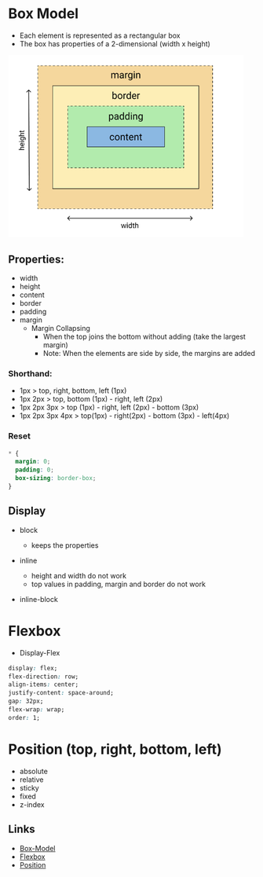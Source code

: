 # Box Model

- Each element is represented as a rectangular box
- The box has properties of a 2-dimensional (width x height)

<img src="./images/box-model.png" alt="box model" width="480">

## Properties:

- width
- height
- content
- border
- padding
- margin
  - Margin Collapsing
    - When the top joins the bottom without adding (take the largest margin)
    - Note: When the elements are side by side, the margins are added

### Shorthand:

- 1px > top, right, bottom, left (1px)
- 1px 2px > top, bottom (1px) - right, left (2px)
- 1px 2px 3px > top (1px) - right, left (2px) - bottom (3px)
- 1px 2px 3px 4px > top(1px) - right(2px) - bottom (3px) - left(4px)

### Reset

```css
* {
  margin: 0;
  padding: 0;
  box-sizing: border-box;
}
```

## Display

- block

  - keeps the properties

- inline

  - height and width do not work
  - top values ​​in padding, margin and border do not work

- inline-block

# Flexbox

- Display-Flex

```css
display: flex;
flex-direction: row;
align-items: center;
justify-content: space-around;
gap: 32px;
flex-wrap: wrap;
order: 1;
```

# Position (top, right, bottom, left)

- absolute
- relative
- sticky
- fixed
- z-index

## Links

- [Box-Model](https://developer.mozilla.org/en-US/docs/Learn/CSS/Building_blocks/The_box_model)
- [Flexbox](https://developer.mozilla.org/en-US/docs/Learn/CSS/CSS_layout/Flexbox)
- [Position](https://developer.mozilla.org/en-US/docs/Web/CSS/position)
